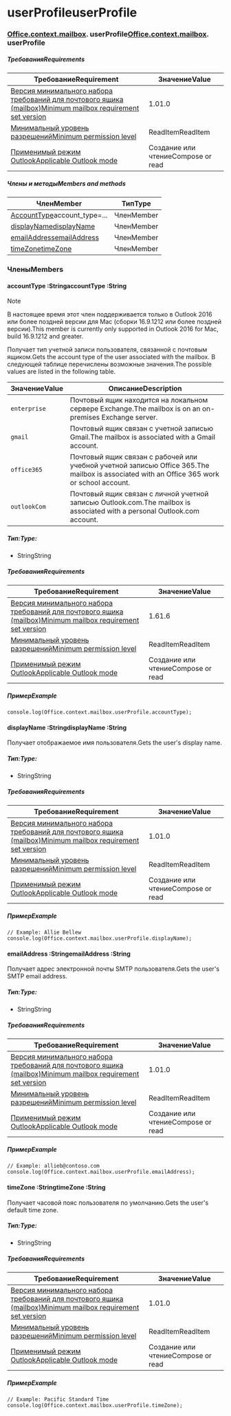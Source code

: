 
# <a name="userprofile"></a><span data-ttu-id="ba43e-101">userProfile</span><span class="sxs-lookup"><span data-stu-id="ba43e-101">userProfile</span></span>

### <span data-ttu-id="ba43e-p101">[Office](Office.md)[.context](Office.context.md)[.mailbox](Office.context.mailbox.md). userProfile</span><span class="sxs-lookup"><span data-stu-id="ba43e-p101">[Office](Office.md)[.context](Office.context.md)[.mailbox](Office.context.mailbox.md). userProfile</span></span>

##### <a name="requirements"></a><span data-ttu-id="ba43e-104">Требования</span><span class="sxs-lookup"><span data-stu-id="ba43e-104">Requirements</span></span>

|<span data-ttu-id="ba43e-105">Требование</span><span class="sxs-lookup"><span data-stu-id="ba43e-105">Requirement</span></span>| <span data-ttu-id="ba43e-106">Значение</span><span class="sxs-lookup"><span data-stu-id="ba43e-106">Value</span></span>|
|---|---|
|[<span data-ttu-id="ba43e-107">Версия минимального набора требований для почтового ящика (mailbox)</span><span class="sxs-lookup"><span data-stu-id="ba43e-107">Minimum mailbox requirement set version</span></span>](/office/dev/add-ins/reference/requirement-sets/outlook-api-requirement-sets)| <span data-ttu-id="ba43e-108">1.0</span><span class="sxs-lookup"><span data-stu-id="ba43e-108">1.0</span></span>|
|[<span data-ttu-id="ba43e-109">Минимальный уровень разрешений</span><span class="sxs-lookup"><span data-stu-id="ba43e-109">Minimum permission level</span></span>](https://docs.microsoft.com/outlook/add-ins/understanding-outlook-add-in-permissions)| <span data-ttu-id="ba43e-110">ReadItem</span><span class="sxs-lookup"><span data-stu-id="ba43e-110">ReadItem</span></span>|
|[<span data-ttu-id="ba43e-111">Применимый режим Outlook</span><span class="sxs-lookup"><span data-stu-id="ba43e-111">Applicable Outlook mode</span></span>](https://docs.microsoft.com/outlook/add-ins/#extension-points)| <span data-ttu-id="ba43e-112">Создание или чтение</span><span class="sxs-lookup"><span data-stu-id="ba43e-112">Compose or read</span></span>|

##### <a name="members-and-methods"></a><span data-ttu-id="ba43e-113">Члены и методы</span><span class="sxs-lookup"><span data-stu-id="ba43e-113">Members and methods</span></span>

| <span data-ttu-id="ba43e-114">Член</span><span class="sxs-lookup"><span data-stu-id="ba43e-114">Member</span></span> | <span data-ttu-id="ba43e-115">Тип</span><span class="sxs-lookup"><span data-stu-id="ba43e-115">Type</span></span> |
|--------|------|
| <span data-ttu-id="ba43e-116">[AccountType](#accounttype-string)</span><span class="sxs-lookup"><span data-stu-id="ba43e-116">[](#accounttype-string)account_type=...</span></span> | <span data-ttu-id="ba43e-117">Член</span><span class="sxs-lookup"><span data-stu-id="ba43e-117">Member</span></span> |
| [<span data-ttu-id="ba43e-118">displayName</span><span class="sxs-lookup"><span data-stu-id="ba43e-118">displayName</span></span>](#displayname-string) | <span data-ttu-id="ba43e-119">Член</span><span class="sxs-lookup"><span data-stu-id="ba43e-119">Member</span></span> |
| [<span data-ttu-id="ba43e-120">emailAddress</span><span class="sxs-lookup"><span data-stu-id="ba43e-120">emailAddress</span></span>](#emailaddress-string) | <span data-ttu-id="ba43e-121">Член</span><span class="sxs-lookup"><span data-stu-id="ba43e-121">Member</span></span> |
| [<span data-ttu-id="ba43e-122">timeZone</span><span class="sxs-lookup"><span data-stu-id="ba43e-122">timeZone</span></span>](#timezone-string) | <span data-ttu-id="ba43e-123">Член</span><span class="sxs-lookup"><span data-stu-id="ba43e-123">Member</span></span> |

### <a name="members"></a><span data-ttu-id="ba43e-124">Члены</span><span class="sxs-lookup"><span data-stu-id="ba43e-124">Members</span></span>

####  <a name="accounttype-string"></a><span data-ttu-id="ba43e-125">accountType :String</span><span class="sxs-lookup"><span data-stu-id="ba43e-125">accountType :String</span></span>

> [!NOTE]
> <span data-ttu-id="ba43e-126">В настоящее время этот член поддерживается только в Outlook 2016 или более поздней версии для Mac (сборки 16.9.1212 или более поздней версии).</span><span class="sxs-lookup"><span data-stu-id="ba43e-126">This member is currently only supported in Outlook 2016 for Mac, build 16.9.1212 and greater.</span></span>

<span data-ttu-id="ba43e-127">Получает тип учетной записи пользователя, связанной с почтовым ящиком.</span><span class="sxs-lookup"><span data-stu-id="ba43e-127">Gets the account type of the user associated with the mailbox.</span></span> <span data-ttu-id="ba43e-128">В следующей таблице перечислены возможные значения.</span><span class="sxs-lookup"><span data-stu-id="ba43e-128">The possible values are listed in the following table.</span></span>

| <span data-ttu-id="ba43e-129">Значение</span><span class="sxs-lookup"><span data-stu-id="ba43e-129">Value</span></span> | <span data-ttu-id="ba43e-130">Описание</span><span class="sxs-lookup"><span data-stu-id="ba43e-130">Description</span></span> |
|-------|-------------|
| `enterprise` | <span data-ttu-id="ba43e-131">Почтовый ящик находится на локальном сервере Exchange.</span><span class="sxs-lookup"><span data-stu-id="ba43e-131">The mailbox is on an on-premises Exchange server.</span></span> |
| `gmail` | <span data-ttu-id="ba43e-132">Почтовый ящик связан с учетной записью Gmail.</span><span class="sxs-lookup"><span data-stu-id="ba43e-132">The mailbox is associated with a Gmail account.</span></span> |
| `office365` | <span data-ttu-id="ba43e-133">Почтовый ящик связан с рабочей или учебной учетной записью Office 365.</span><span class="sxs-lookup"><span data-stu-id="ba43e-133">The mailbox is associated with an Office 365 work or school account.</span></span> |
| `outlookCom` | <span data-ttu-id="ba43e-134">Почтовый ящик связан с личной учетной записью Outlook.com.</span><span class="sxs-lookup"><span data-stu-id="ba43e-134">The mailbox is associated with a personal Outlook.com account.</span></span> |

##### <a name="type"></a><span data-ttu-id="ba43e-135">Тип:</span><span class="sxs-lookup"><span data-stu-id="ba43e-135">Type:</span></span>

*   <span data-ttu-id="ba43e-136">String</span><span class="sxs-lookup"><span data-stu-id="ba43e-136">String</span></span>

##### <a name="requirements"></a><span data-ttu-id="ba43e-137">Требования</span><span class="sxs-lookup"><span data-stu-id="ba43e-137">Requirements</span></span>

|<span data-ttu-id="ba43e-138">Требование</span><span class="sxs-lookup"><span data-stu-id="ba43e-138">Requirement</span></span>| <span data-ttu-id="ba43e-139">Значение</span><span class="sxs-lookup"><span data-stu-id="ba43e-139">Value</span></span>|
|---|---|
|[<span data-ttu-id="ba43e-140">Версия минимального набора требований для почтового ящика (mailbox)</span><span class="sxs-lookup"><span data-stu-id="ba43e-140">Minimum mailbox requirement set version</span></span>](/office/dev/add-ins/reference/requirement-sets/outlook-api-requirement-sets)| <span data-ttu-id="ba43e-141">1.6</span><span class="sxs-lookup"><span data-stu-id="ba43e-141">1.6</span></span> |
|[<span data-ttu-id="ba43e-142">Минимальный уровень разрешений</span><span class="sxs-lookup"><span data-stu-id="ba43e-142">Minimum permission level</span></span>](https://docs.microsoft.com/outlook/add-ins/understanding-outlook-add-in-permissions)| <span data-ttu-id="ba43e-143">ReadItem</span><span class="sxs-lookup"><span data-stu-id="ba43e-143">ReadItem</span></span>|
|[<span data-ttu-id="ba43e-144">Применимый режим Outlook</span><span class="sxs-lookup"><span data-stu-id="ba43e-144">Applicable Outlook mode</span></span>](https://docs.microsoft.com/outlook/add-ins/#extension-points)| <span data-ttu-id="ba43e-145">Создание или чтение</span><span class="sxs-lookup"><span data-stu-id="ba43e-145">Compose or read</span></span>|

##### <a name="example"></a><span data-ttu-id="ba43e-146">Пример</span><span class="sxs-lookup"><span data-stu-id="ba43e-146">Example</span></span>

```
console.log(Office.context.mailbox.userProfile.accountType);
```

####  <a name="displayname-string"></a><span data-ttu-id="ba43e-147">displayName :String</span><span class="sxs-lookup"><span data-stu-id="ba43e-147">displayName :String</span></span>

<span data-ttu-id="ba43e-148">Получает отображаемое имя пользователя.</span><span class="sxs-lookup"><span data-stu-id="ba43e-148">Gets the user's display name.</span></span>

##### <a name="type"></a><span data-ttu-id="ba43e-149">Тип:</span><span class="sxs-lookup"><span data-stu-id="ba43e-149">Type:</span></span>

*   <span data-ttu-id="ba43e-150">String</span><span class="sxs-lookup"><span data-stu-id="ba43e-150">String</span></span>

##### <a name="requirements"></a><span data-ttu-id="ba43e-151">Требования</span><span class="sxs-lookup"><span data-stu-id="ba43e-151">Requirements</span></span>

|<span data-ttu-id="ba43e-152">Требование</span><span class="sxs-lookup"><span data-stu-id="ba43e-152">Requirement</span></span>| <span data-ttu-id="ba43e-153">Значение</span><span class="sxs-lookup"><span data-stu-id="ba43e-153">Value</span></span>|
|---|---|
|[<span data-ttu-id="ba43e-154">Версия минимального набора требований для почтового ящика (mailbox)</span><span class="sxs-lookup"><span data-stu-id="ba43e-154">Minimum mailbox requirement set version</span></span>](/office/dev/add-ins/reference/requirement-sets/outlook-api-requirement-sets)| <span data-ttu-id="ba43e-155">1.0</span><span class="sxs-lookup"><span data-stu-id="ba43e-155">1.0</span></span>|
|[<span data-ttu-id="ba43e-156">Минимальный уровень разрешений</span><span class="sxs-lookup"><span data-stu-id="ba43e-156">Minimum permission level</span></span>](https://docs.microsoft.com/outlook/add-ins/understanding-outlook-add-in-permissions)| <span data-ttu-id="ba43e-157">ReadItem</span><span class="sxs-lookup"><span data-stu-id="ba43e-157">ReadItem</span></span>|
|[<span data-ttu-id="ba43e-158">Применимый режим Outlook</span><span class="sxs-lookup"><span data-stu-id="ba43e-158">Applicable Outlook mode</span></span>](https://docs.microsoft.com/outlook/add-ins/#extension-points)| <span data-ttu-id="ba43e-159">Создание или чтение</span><span class="sxs-lookup"><span data-stu-id="ba43e-159">Compose or read</span></span>|

##### <a name="example"></a><span data-ttu-id="ba43e-160">Пример</span><span class="sxs-lookup"><span data-stu-id="ba43e-160">Example</span></span>

```
// Example: Allie Bellew
console.log(Office.context.mailbox.userProfile.displayName);
```

####  <a name="emailaddress-string"></a><span data-ttu-id="ba43e-161">emailAddress :String</span><span class="sxs-lookup"><span data-stu-id="ba43e-161">emailAddress :String</span></span>

<span data-ttu-id="ba43e-162">Получает адрес электронной почты SMTP пользователя.</span><span class="sxs-lookup"><span data-stu-id="ba43e-162">Gets the user's SMTP email address.</span></span>

##### <a name="type"></a><span data-ttu-id="ba43e-163">Тип:</span><span class="sxs-lookup"><span data-stu-id="ba43e-163">Type:</span></span>

*   <span data-ttu-id="ba43e-164">String</span><span class="sxs-lookup"><span data-stu-id="ba43e-164">String</span></span>

##### <a name="requirements"></a><span data-ttu-id="ba43e-165">Требования</span><span class="sxs-lookup"><span data-stu-id="ba43e-165">Requirements</span></span>

|<span data-ttu-id="ba43e-166">Требование</span><span class="sxs-lookup"><span data-stu-id="ba43e-166">Requirement</span></span>| <span data-ttu-id="ba43e-167">Значение</span><span class="sxs-lookup"><span data-stu-id="ba43e-167">Value</span></span>|
|---|---|
|[<span data-ttu-id="ba43e-168">Версия минимального набора требований для почтового ящика (mailbox)</span><span class="sxs-lookup"><span data-stu-id="ba43e-168">Minimum mailbox requirement set version</span></span>](/office/dev/add-ins/reference/requirement-sets/outlook-api-requirement-sets)| <span data-ttu-id="ba43e-169">1.0</span><span class="sxs-lookup"><span data-stu-id="ba43e-169">1.0</span></span>|
|[<span data-ttu-id="ba43e-170">Минимальный уровень разрешений</span><span class="sxs-lookup"><span data-stu-id="ba43e-170">Minimum permission level</span></span>](https://docs.microsoft.com/outlook/add-ins/understanding-outlook-add-in-permissions)| <span data-ttu-id="ba43e-171">ReadItem</span><span class="sxs-lookup"><span data-stu-id="ba43e-171">ReadItem</span></span>|
|[<span data-ttu-id="ba43e-172">Применимый режим Outlook</span><span class="sxs-lookup"><span data-stu-id="ba43e-172">Applicable Outlook mode</span></span>](https://docs.microsoft.com/outlook/add-ins/#extension-points)| <span data-ttu-id="ba43e-173">Создание или чтение</span><span class="sxs-lookup"><span data-stu-id="ba43e-173">Compose or read</span></span>|

##### <a name="example"></a><span data-ttu-id="ba43e-174">Пример</span><span class="sxs-lookup"><span data-stu-id="ba43e-174">Example</span></span>

```
// Example: allieb@contoso.com
console.log(Office.context.mailbox.userProfile.emailAddress);
```

####  <a name="timezone-string"></a><span data-ttu-id="ba43e-175">timeZone :String</span><span class="sxs-lookup"><span data-stu-id="ba43e-175">timeZone :String</span></span>

<span data-ttu-id="ba43e-176">Получает часовой пояс пользователя по умолчанию.</span><span class="sxs-lookup"><span data-stu-id="ba43e-176">Gets the user's default time zone.</span></span>

##### <a name="type"></a><span data-ttu-id="ba43e-177">Тип:</span><span class="sxs-lookup"><span data-stu-id="ba43e-177">Type:</span></span>

*   <span data-ttu-id="ba43e-178">String</span><span class="sxs-lookup"><span data-stu-id="ba43e-178">String</span></span>

##### <a name="requirements"></a><span data-ttu-id="ba43e-179">Требования</span><span class="sxs-lookup"><span data-stu-id="ba43e-179">Requirements</span></span>

|<span data-ttu-id="ba43e-180">Требование</span><span class="sxs-lookup"><span data-stu-id="ba43e-180">Requirement</span></span>| <span data-ttu-id="ba43e-181">Значение</span><span class="sxs-lookup"><span data-stu-id="ba43e-181">Value</span></span>|
|---|---|
|[<span data-ttu-id="ba43e-182">Версия минимального набора требований для почтового ящика (mailbox)</span><span class="sxs-lookup"><span data-stu-id="ba43e-182">Minimum mailbox requirement set version</span></span>](/office/dev/add-ins/reference/requirement-sets/outlook-api-requirement-sets)| <span data-ttu-id="ba43e-183">1.0</span><span class="sxs-lookup"><span data-stu-id="ba43e-183">1.0</span></span>|
|[<span data-ttu-id="ba43e-184">Минимальный уровень разрешений</span><span class="sxs-lookup"><span data-stu-id="ba43e-184">Minimum permission level</span></span>](https://docs.microsoft.com/outlook/add-ins/understanding-outlook-add-in-permissions)| <span data-ttu-id="ba43e-185">ReadItem</span><span class="sxs-lookup"><span data-stu-id="ba43e-185">ReadItem</span></span>|
|[<span data-ttu-id="ba43e-186">Применимый режим Outlook</span><span class="sxs-lookup"><span data-stu-id="ba43e-186">Applicable Outlook mode</span></span>](https://docs.microsoft.com/outlook/add-ins/#extension-points)| <span data-ttu-id="ba43e-187">Создание или чтение</span><span class="sxs-lookup"><span data-stu-id="ba43e-187">Compose or read</span></span>|

##### <a name="example"></a><span data-ttu-id="ba43e-188">Пример</span><span class="sxs-lookup"><span data-stu-id="ba43e-188">Example</span></span>

```
// Example: Pacific Standard Time
console.log(Office.context.mailbox.userProfile.timeZone);
```